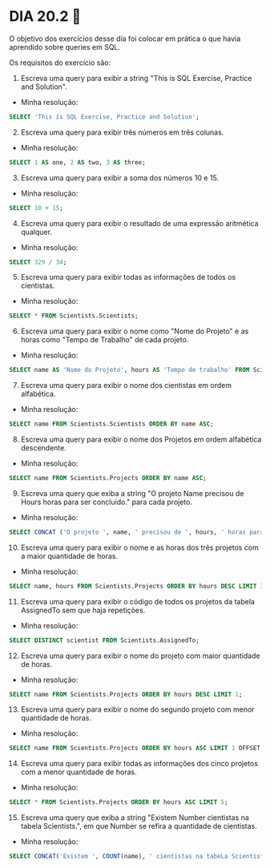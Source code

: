 # DIA 20.2 :rocket:

O objetivo dos exercícios desse dia foi colocar em prática o que havia aprendido sobre queries em SQL.

Os requisitos do exercício são:


1. Escreva uma query para exibir a string "This is SQL Exercise, Practice and Solution".
  * Minha resolução: 
  ```SQL
SELECT 'This is SQL Exercise, Practice and Solution';
```
  
2. Escreva uma query para exibir três números em três colunas.
  * Minha resolução: 
   ```SQL
SELECT 1 AS one, 2 AS two, 3 AS three;
```
  
3. Escreva uma query para exibir a soma dos números 10 e 15.
  * Minha resolução: 
  ```SQL
SELECT 10 + 15;
```
  
4. Escreva uma query para exibir o resultado de uma expressão aritmética qualquer.
  * Minha resolução: 
  ```SQL
SELECT 329 / 34;
```
  
5. Escreva uma query para exibir todas as informações de todos os cientistas.
  * Minha resolução: 
  ```SQL
SELECT * FROM Scientists.Scientists;
```
  
6. Escreva uma query para exibir o nome como "Nome do Projeto" e as horas como "Tempo de Trabalho" de cada projeto.
  * Minha resolução: 
  ```SQL
SELECT name AS 'Nome do Projeto', hours AS 'Tempo de trabalho' FROM Scientists.Projects;
```
  
7. Escreva uma query para exibir o nome dos cientistas em ordem alfabética.
  * Minha resolução: 
  ```SQL
SELECT name FROM Scientists.Scientists ORDER BY name ASC;
```
  
8. Escreva uma query para exibir o nome dos Projetos em ordem alfabética descendente.
  * Minha resolução: 
  ```SQL
SELECT name FROM Scientists.Projects ORDER BY name ASC;
```
  
9. Escreva uma query que exiba a string "O projeto Name precisou de Hours horas para ser concluído." para cada projeto.
  * Minha resolução: 
  ```SQL
SELECT CONCAT ('O projeto ', name, ' precisou de ', hours, ' horas para ser concluído.') AS 'Tempo de projeto' FROM Scientists.Projects;
```
  
10. Escreva uma query para exibir o nome e as horas dos três projetos com a maior quantidade de horas.
  * Minha resolução: 
  ```SQL
SELECT name, hours FROM Scientists.Projects ORDER BY hours DESC LIMIT 3;
```
  
11. Escreva uma query para exibir o código de todos os projetos da tabela AssignedTo sem que haja repetições.
  * Minha resolução: 
  ```SQL
SELECT DISTINCT scientist FROM Scientists.AssignedTo;
```
  
12. Escreva uma query para exibir o nome do projeto com maior quantidade de horas.
  * Minha resolução: 
  ```SQL
SELECT name FROM Scientists.Projects ORDER BY hours DESC LIMIT 1;
```
  
13. Escreva uma query para exibir o nome do segundo projeto com menor quantidade de horas.
  * Minha resolução: 
  ```SQL
SELECT name FROM Scientists.Projects ORDER BY hours ASC LIMIT 1 OFFSET 1;
```
  
14. Escreva uma query para exibir todas as informações dos cinco projetos com a menor quantidade de horas.
  * Minha resolução: 
  ```SQL
SELECT * FROM Scientists.Projects ORDER BY hours ASC LIMIT 5;
```
  
15. Escreva uma query que exiba a string "Existem Number cientistas na tabela Scientists.", em que Number se refira a quantidade de cientistas.
  * Minha resolução: 
  ```SQL
SELECT CONCAT('Existem ', COUNT(name), ' cientistas na tabeLa Scientists') FROM Scientists.Scientists
```
  
